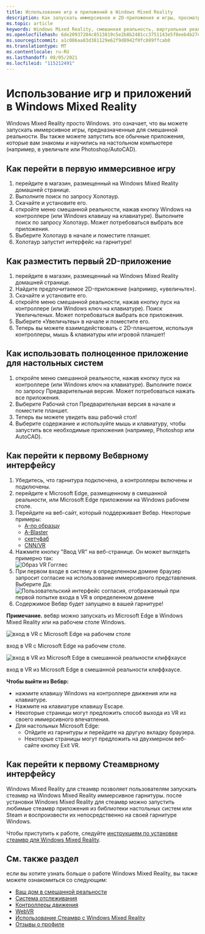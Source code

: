 ```yaml
---
title: Использование игр и приложений в Windows Mixed Reality
description: Как запускать иммерсивное и 2D-приложения и игры, просматривать рабочий стол и работать с содержимым Вебвр и Стеамвр.
ms.topic: article
keywords: Windows Mixed Reality, смешанная реальность, виртуальная реальность, VR, MR, приложения, игры, настольный, стеамвр, вебвр, Steam
ms.openlocfilehash: 6de20937204c8513819c5e2b8b2481cc3751143e5f8eeb4b27e33769ba2fc599
ms.sourcegitcommit: a1c086aa83d381129e62f9d8942f0fc889ffcab0
ms.translationtype: MT
ms.contentlocale: ru-RU
ms.lasthandoff: 08/05/2021
ms.locfileid: "115212491"
---
```

# <a name="using-games-and-apps-in-windows-mixed-reality"></a>Использование игр и приложений в Windows Mixed Reality

Windows Mixed Reality просто Windows. это означает, что вы можете запускать иммерсивное игры, предназначенные для смешанной реальности. Вы также можете запустить все обычные приложения, которые вам знакомы и научились на настольном компьютере (например, в увеличьте или Photoshop/AutoCAD).

## <a name="how-to-get-into-your-first-immersive-game"></a>Как перейти в первую иммерсивное игру

1. перейдите в магазин, размещенный на Windows Mixed Reality домашней странице.
2. Выполните поиск по запросу Холотаур.
3. Скачайте и установите его.
4. откройте меню смешанной реальности, нажав кнопку Windows на контроллере (или Windows клавишу на клавиатуре). Выполните поиск по запросу Холотаур. Может потребоваться выбрать все приложения.
5. Выберите Холотаур в начале и поместите планшет.
6. Холотаур запустит интерфейс на гарнитуре!

## <a name="how-to-place-your-first-2d-app-slate"></a>Как разместить первый 2D-приложение

1. перейдите в магазин, размещенный на Windows Mixed Reality домашней странице.
2. Найдите предпочитаемое 2D-приложение (например, «увеличьте»).
3. Скачайте и установите его.
4. откройте меню смешанной реальности, нажав кнопку пуск на контроллере (или Windows ключ на клавиатуре). Поиск Увеличьтеных. Может потребоваться выбрать все приложения.
5. Выберите «Увеличьтеы» в начале и поместите его.
6. Теперь вы можете взаимодействовать с 2D-планшетом, используя контроллеры, мышь & клавиатуры или игровой планшет!

## <a name="how-to-use-a-full-desktop-application"></a>Как использовать полноценное приложение для настольных систем

1. откройте меню смешанной реальности, нажав кнопку пуск на контроллере (или Windows ключ на клавиатуре). Выполните поиск по запросу Предварительная версия. Может потребоваться нажать все приложения.
2. Выберите Рабочий стол Предварительная версия в начале и поместите планшет.
3. Теперь вы можете увидеть ваш рабочий стол!
4. Выберите содержание и используйте мышь и клавиатуру, чтобы запустить все необходимые приложения (например, Photoshop или AutoCAD).

## <a name="how-to-get-into-your-first-webvr-experience"></a>Как перейти к первому Вебврному интерфейсу

1. Убедитесь, что гарнитура подключена, а контроллеры включены и подключены.
2. перейдите к Microsoft Edge, размещенному в смешанной реальности, или Microsoft Edge приложении на Windows рабочем столе.
3. Перейдите на веб-сайт, который поддерживает Вебвр. Некоторые примеры:
   * [A-по образцу](https://aframe.io/a-painter/)
   * [A-Blaster](https://aframe.io/a-blast/)
   * [скетчфаб](https://sketchfab.com/)
   * [CNN/VR](https://cnn.com/vr)
4. Нажмите кнопку "Ввод VR" на веб-странице. Он может выглядеть примерно так: \
   ![Образ VR Гогглес](images/75px-enter-vr.png)
5. При первом входе в систему в определенном домене браузер запросит согласие на использование иммерсивного представления. Выберите Да: ![Пользовательский интерфейс согласия, отображаемый при первой попытке входа в VR в определенном домене](images/1053px-Webvr-consent-ui.png)
6. Содержимое Вебвр будет запущено в вашей гарнитуре!

**Примечание.** вебвр можно запускать из Microsoft Edge в Windows Mixed Reality или на рабочем столе Windows.

![вход в VR с Microsoft Edge на рабочем столе](images/450px-webvr-desktop.png)

вход в VR с Microsoft Edge на рабочем столе.

![вход в VR из Microsoft Edge в смешанной реальности клиффхаусе](images/450px-enter-vr-cliffhouse.jpg)

вход в VR из Microsoft Edge в смешанной реальности клиффхаусе.

**Чтобы выйти из Вебвр:**
* нажмите клавишу Windows на контроллере движения или на клавиатуре.
* Нажмите на клавиатуре клавишу Escape.
* Некоторые страницы могут предложить способ выхода из VR из своего иммерсивного впечатления.
* Для настольных Microsoft Edge:
  * Отйдите из гарнитуры и перейдите на другую вкладку браузера.
  * Некоторые страницы могут предложить на двухмерном веб-сайте кнопку Exit VR.

## <a name="how-to-get-into-your-first-steamvr-experience"></a>Как перейти к первому Стеамврному интерфейсу

Windows Mixed Reality для стеамвр позволяет пользователям запускать стеамвр на Windows Mixed Reality иммерсивное гарнитуры. после установки Windows Mixed Reality для стеамвр можно запустить любимые стеамвр приложения из библиотеки настольных систем или Steam и воспроизвести их непосредственно на своей гарнитуре Windows.

Чтобы приступить к работе, следуйте [инструкциям по установке стеамвр для Windows Mixed Reality](./using-steamvr-with-windows-mixed-reality.md).

## <a name="see-also"></a>См. также раздел

если вы хотите узнать больше о работе Windows Mixed Reality, вы также можете ознакомиться со следующим:
* [Ваш дом в смешанной реальности](your-mixed-reality-home.md)
* [Система отслеживания](tracking-system.md)
* [Контроллеры движения](controllers-in-wmr.md)
* [WebVR](webvr.md)
* [Использование Стеамвр с Windows Mixed Reality](using-steamvr-with-windows-mixed-reality.md)
* [Отзывы о профиле](filing-feedback.md)
